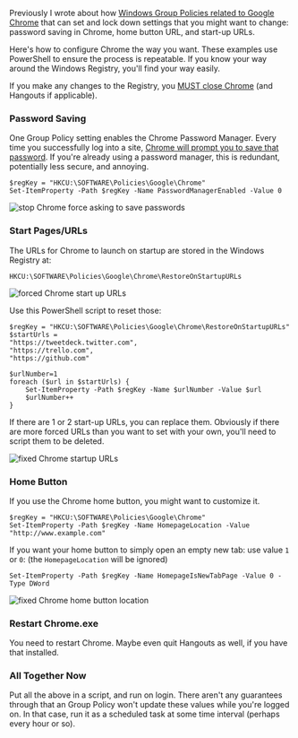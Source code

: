 <!--{Title:"Working Around Group Policy Settings For Chrome Passwords and Start Pages",Intro:"Use these work-arounds to fix/override Chrome locked settings.",PublishedOn:"2015-Apr-15",Tags:["chrome","google-chrome","group-policy"]}-->

Previously I wrote about how [Windows Group Policies related to Google Chrome](http://www.devtxt.com/blog/google-chrome-group-policy-settings-locked-startup-home-page-saving-passwords) that can set and lock down settings that you might want to change: password saving in Chrome, home button URL, and start-up URLs.

Here's how to configure Chrome the way you want. These examples use PowerShell to ensure the process is repeatable. If you know your way around the Windows Registry, you'll find your way easily.

If you make any changes to the Registry, you [MUST close Chrome](http://i.imgur.com/jLubl8N.png) (and Hangouts if applicable).


### Password Saving

One Group Policy setting enables the Chrome Password Manager. Every time you successfully log into a site, [Chrome will prompt you to save that password](http://i.imgur.com/8mi9A7H.png). If you're already using a password manager, this is redundant, potentially less secure, and annoying.

    $regKey = "HKCU:\SOFTWARE\Policies\Google\Chrome"
    Set-ItemProperty -Path $regKey -Name PasswordManagerEnabled -Value 0

![stop Chrome force asking to save passwords](http://i.imgur.com/c7MATEC.png)


### Start Pages/URLs

The URLs for Chrome to launch on startup are stored in the Windows Registry at:

    HKCU:\SOFTWARE\Policies\Google\Chrome\RestoreOnStartupURLs 

![forced Chrome start up URLs](http://i.imgur.com/xHlj5zs.png)

Use this PowerShell script to reset those:

    $regKey = "HKCU:\SOFTWARE\Policies\Google\Chrome\RestoreOnStartupURLs"
    $startUrls = 
    "https://tweetdeck.twitter.com",
    "https://trello.com",
    "https://github.com"
    
    $urlNumber=1
    foreach ($url in $startUrls) {
        Set-ItemProperty -Path $regKey -Name $urlNumber -Value $url
        $urlNumber++
    }
 
If there are 1 or 2 start-up URLs, you can replace them. Obviously if there are more forced URLs than you want to set with your own, you'll need to script them to be deleted.

![fixed Chrome startup URLs](http://i.imgur.com/1yLregj.png)

### Home Button

If you use the Chrome home button, you might want to customize it.

    $regKey = "HKCU:\SOFTWARE\Policies\Google\Chrome"
    Set-ItemProperty -Path $regKey -Name HomepageLocation -Value "http://www.example.com"


If you want your home button to simply open an empty new tab: use  value `1` or `0`: (the `HomepageLocation` will be ignored)
 
    Set-ItemProperty -Path $regKey -Name HomepageIsNewTabPage -Value 0 -Type DWord 

![fixed Chrome home button location](http://i.imgur.com/0DxhvHF.png)

### Restart Chrome.exe

You need to restart Chrome. Maybe even quit Hangouts as well, if you have that installed.

### All Together Now

Put all the above in a script, and run on login. There aren't any guarantees through that an Group Policy won't update these values while you're logged on. In that case, run it as a scheduled task at some time interval (perhaps every hour or so).

<script src="https://gist.github.com/philoushka/6c7f4402cc4b50b494e1.js"></script>
